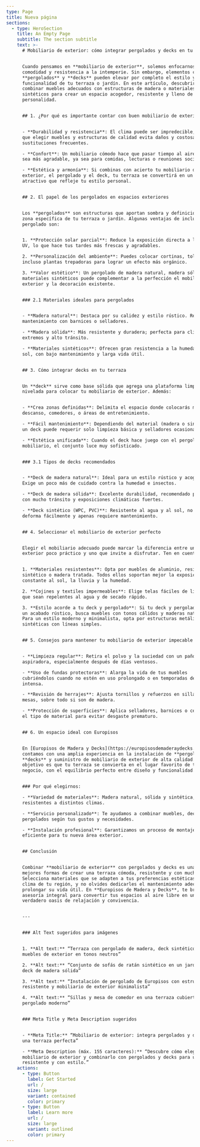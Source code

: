```yaml
---
type: Page
title: Nueva página
sections:
  - type: HeroSection
    title: An Empty Page
    subtitle: The section subtitle
    text: >-
      # Mobiliario de exterior: cómo integrar pergolados y decks en tu terraza


      Cuando pensamos en **mobiliario de exterior**, solemos enfocarnos en
      comodidad y resistencia a la intemperie. Sin embargo, elementos como
      **pergolados** y **decks** pueden elevar por completo el estilo y la
      funcionalidad de tu terraza o jardín. En este artículo, descubrirás cómo
      combinar muebles adecuados con estructuras de madera o materiales
      sintéticos para crear un espacio acogedor, resistente y lleno de
      personalidad.


      ## 1. ¿Por qué es importante contar con buen mobiliario de exterior?


      - **Durabilidad y resistencia**: El clima puede ser impredecible, por lo
      que elegir muebles y estructuras de calidad evita daños y costosas
      sustituciones frecuentes.

      - **Confort**: Un mobiliario cómodo hace que pasar tiempo al aire libre
      sea más agradable, ya sea para comidas, lecturas o reuniones sociales.

      - **Estética y armonía**: Si combinas con acierto tu mobiliario de
      exterior, el pergolado y el deck, tu terraza se convertirá en un lugar
      atractivo que refleje tu estilo personal.


      ## 2. El papel de los pergolados en espacios exteriores


      Los **pergolados** son estructuras que aportan sombra y definición a una
      zona específica de tu terraza o jardín. Algunas ventajas de incluir un
      pergolado son:


      1. **Protección solar parcial**: Reduce la exposición directa a los rayos
      UV, lo que hace tus tardes más frescas y agradables.

      2. **Personalización del ambiente**: Puedes colocar cortinas, toldos o
      incluso plantas trepadoras para lograr un efecto más orgánico.

      3. **Valor estético**: Un pergolado de madera natural, madera sólida o
      materiales sintéticos puede complementar a la perfección el mobiliario de
      exterior y la decoración existente.


      ### 2.1 Materiales ideales para pergolados


      - **Madera natural**: Destaca por su calidez y estilo rústico. Requiere
      mantenimiento con barnices o selladores.

      - **Madera sólida**: Más resistente y duradera; perfecta para climas
      extremos y alto tránsito.

      - **Materiales sintéticos**: Ofrecen gran resistencia a la humedad y al
      sol, con bajo mantenimiento y larga vida útil.


      ## 3. Cómo integrar decks en tu terraza


      Un **deck** sirve como base sólida que agrega una plataforma limpia y
      nivelada para colocar tu mobiliario de exterior. Además:


      - **Crea zonas definidas**: Delimita el espacio donde colocarás muebles de
      descanso, comedores, o áreas de entretenimiento.

      - **Fácil mantenimiento**: Dependiendo del material (madera o sintético),
      un deck puede requerir solo limpieza básica y selladores ocasionales.

      - **Estética unificada**: Cuando el deck hace juego con el pergolado y el
      mobiliario, el conjunto luce muy sofisticado.


      ### 3.1 Tipos de decks recomendados


      - **Deck de madera natural**: Ideal para un estilo rústico y acogedor.
      Exige un poco más de cuidado contra la humedad e insectos.

      - **Deck de madera sólida**: Excelente durabilidad, recomendado para áreas
      con mucho tránsito y exposiciones climáticas fuertes.

      - **Deck sintético (WPC, PVC)**: Resistente al agua y al sol, no se
      deforma fácilmente y apenas requiere mantenimiento.


      ## 4. Seleccionar el mobiliario de exterior perfecto


      Elegir el mobiliario adecuado puede marcar la diferencia entre un espacio
      exterior poco práctico y uno que invite a disfrutar. Ten en cuenta:


      1. **Materiales resistentes**: Opta por muebles de aluminio, resina, ratán
      sintético o madera tratada. Todos ellos soportan mejor la exposición
      constante al sol, la lluvia y la humedad.

      2. **Cojines y textiles impermeables**: Elige telas fáciles de limpiar,
      que sean repelentes al agua y de secado rápido.

      3. **Estilo acorde a tu deck y pergolado**: Si tu deck y pergolado tienen
      un acabado rústico, busca muebles con tonos cálidos y maderas naturales.
      Para un estilo moderno y minimalista, opta por estructuras metálicas o
      sintéticas con líneas simples.


      ## 5. Consejos para mantener tu mobiliario de exterior impecable


      - **Limpieza regular**: Retira el polvo y la suciedad con un paño húmedo o
      aspiradora, especialmente después de días ventosos.

      - **Uso de fundas protectoras**: Alarga la vida de tus muebles
      cubriéndolos cuando no estén en uso prolongado o en temporadas de lluvia
      intensa.

      - **Revisión de herrajes**: Ajusta tornillos y refuerzos en sillas o
      mesas, sobre todo si son de madera.

      - **Protección de superficies**: Aplica selladores, barnices o ceras según
      el tipo de material para evitar desgaste prematuro.


      ## 6. Un espacio ideal con Europisos


      En [Europisos de Madera y Decks](https://europisosdemaderaydecks.com),
      contamos con una amplia experiencia en la instalación de **pergolados**,
      **decks** y suministro de mobiliario de exterior de alta calidad. Nuestro
      objetivo es que tu terraza se convierta en el lugar favorito de tu hogar o
      negocio, con el equilibrio perfecto entre diseño y funcionalidad.


      ### Por qué elegirnos:

      - **Variedad de materiales**: Madera natural, sólida y sintética,
      resistentes a distintos climas.

      - **Servicio personalizado**: Te ayudamos a combinar muebles, decks y
      pergolados según tus gustos y necesidades.

      - **Instalación profesional**: Garantizamos un proceso de montaje seguro y
      eficiente para tu nueva área exterior.


      ## Conclusión


      Combinar **mobiliario de exterior** con pergolados y decks es una de las
      mejores formas de crear una terraza cómoda, resistente y con mucho estilo.
      Selecciona materiales que se adapten a tus preferencias estéticas y al
      clima de tu región, y no olvides dedicarles el mantenimiento adecuado para
      prolongar su vida útil. En **Europisos de Madera y Decks**, te brindamos
      asesoría integral para convertir tus espacios al aire libre en un
      verdadero oasis de relajación y convivencia.


      ---


      ### Alt Text sugeridos para imágenes


      1. **Alt text:** “Terraza con pergolado de madera, deck sintético y
      muebles de exterior en tonos neutros”  

      2. **Alt text:** “Conjunto de sofás de ratán sintético en un jardín con
      deck de madera sólida”  

      3. **Alt text:** “Instalación de pergolado de Europisos con estructura
      resistente y mobiliario de exterior minimalista”  

      4. **Alt text:** “Sillas y mesa de comedor en una terraza cubierta por un
      pergolado moderno”


      ### Meta Title y Meta Description sugeridos


      - **Meta Title:** “Mobiliario de exterior: integra pergolados y decks para
      una terraza perfecta”  

      - **Meta Description (máx. 155 caracteres):** “Descubre cómo elegir
      mobiliario de exterior y combinarlo con pergolados y decks para un espacio
      resistente y con estilo.”
    actions:
      - type: Button
        label: Get Started
        url: /
        size: large
        variant: contained
        color: primary
      - type: Button
        label: Learn more
        url: /
        size: large
        variant: outlined
        color: primary
---
```

